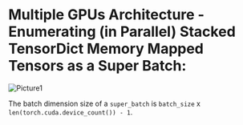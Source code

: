 # Multiple GPUs Architecture - Enumerating (in Parallel) Stacked TensorDict Memory Mapped Tensors as a Super Batch:

![Picture1](https://github.com/user-attachments/assets/fead7e40-6ade-4a6d-8b86-4f959a1eda9f)

The batch dimension size of a ````super_batch```` is ````batch_size```` x ````len(torch.cuda.device_count()) - 1````.




